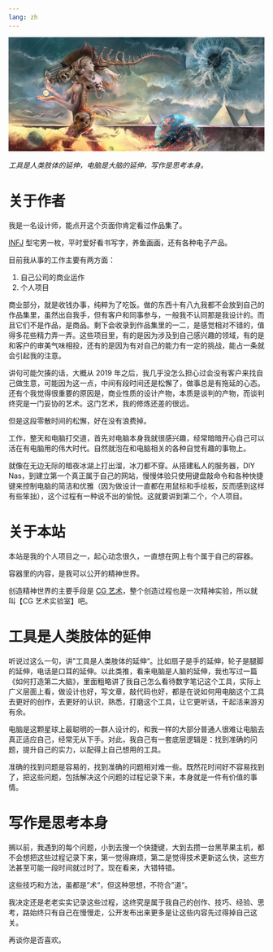 ```yaml
---
lang: zh
---
```


![](../posts/_images/冥想系列-1754664780351.webp)

*工具是人类肢体的延伸，电脑是大脑的延伸，写作是思考本身。*

# 关于作者

我是一名设计师，能点开这个页面你肯定看过作品集了。

[INFJ](https://www.16personalities.com/ch/infj-%E4%BA%BA%E6%A0%BC) 型宅男一枚，平时爱好看书写字，养鱼画画，还有各种电子产品。

目前我从事的工作主要有两方面：

1. 自己公司的商业运作
2. 个人项目

商业部分，就是收钱办事，纯粹为了吃饭。做的东西十有八九我都不会放到自己的作品集里，虽然出自我手，但有客户和同事参与，一般我不认同那是我设计的。而且它们不是作品，是商品。剩下会收录到作品集里的一二，是感觉相对不错的，值得多花些精力弄一弄。这些项目里，有的是因为涉及到自己感兴趣的领域，有的是和客户的审美气味相投，还有的是因为有对自己的能力有一定的挑战，能占一条就会引起我的注意。

讲句可能欠揍的话，大概从 2019 年之后，我几乎没怎么担心过会没有客户来找自己做生意，可能因为这一点，中间有段时间还是松懈了，做事总是有拖延的心态。还有个我觉得很重要的原因是，商业性质的设计产物，本质是谈判的产物，而谈判终究是一门妥协的艺术。这门艺术，我的修炼还差的很远。

但是这段零散时间的松懈，好在没有浪费掉。

工作，整天和电脑打交道，首先对电脑本身我就很感兴趣，经常暗暗开心自己可以活在有电脑用的伟大时代。自然就泡在和电脑相关的各种自觉有趣的事物上。

就像在无边无际的暗夜冰湖上打出溜，冰刀都不穿。从搭建私人的服务器，DIY Nas，到建立第一个真正属于自己的网站，慢慢体验只使用键盘敲命令和各种快捷键来控制电脑的简洁和优雅（因为做设计一直都在用鼠标和手绘板，反而感到这样有些笨拙），这个过程有一种说不出的愉悦。这就要讲到第二个，个人项目。

# 关于本站

本站是我的个人项目之一，起心动念很久，一直想在网上有个属于自己的容器。

容器里的内容，是我可以公开的精神世界。

创造精神世界的主要手段是 [CG 艺术](https://baike.baidu.com/item/CG%E8%89%BA%E6%9C%AF/6030742)，整个创造过程也是一次精神实验，所以就叫【CG 艺术实验室】吧。

# 工具是人类肢体的延伸

听说过这么一句，讲”工具是人类肢体的延伸“。比如扇子是手的延伸，轮子是腿脚的延伸，电话是口耳的延伸。以此类推，看来电脑是人脑的延伸，我也写过一篇《如何打造第二大脑》，里面粗略讲了我自己怎么看待数字笔记这个工具，实际上广义层面上看，做设计也好，写文章，敲代码也好，都是在说如何用电脑这个工具去更好的创作，去更好的认识，熟悉，打磨这个工具，让它更听话，干起活来游刃有余。

电脑是这颗星球上最聪明的一群人设计的，和我一样的大部分普通人很难让电脑去真正适应自己，经常无从下手。对此，我自己有一套底层逻辑是：找到准确的问题，提升自己的实力，以配得上自己想用的工具。

准确的找到问题是容易的，找到准确的问题相对难一些。既然花时间好不容易找到了，把这些问题，包括解决这个问题的过程记录下来，本身就是一件有价值的事情。

# 写作是思考本身

搁以前，我遇到的每个问题，小到去搜一个快捷键，大到去攒一台黑苹果主机，都不会想把这些过程记录下来，第一觉得麻烦，第二是觉得技术更新这么快，这些方法甚至可能一段时间就过时了。现在看来，大错特错。

这些技巧和方法，虽都是”术“，但这种思想，不符合”道“。

我决定还是老老实实记录这些过程，这终究是属于我自己的创作、技巧、经验、思考，路始终只有自己在慢慢走，公开发布出来更多是让这些内容先过得掉自己这关。

再谈你是否喜欢。
